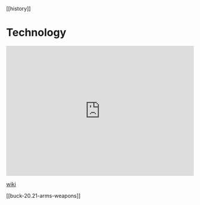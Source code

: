 [[history]]
# Technology
<iframe width="100%" height="350" frameborder="0" allow="accelerometer; autoplay; clipboard-write; encrypted-media; gyroscope; picture-in-picture" allowfullscreen src="https://en.wikipedia.org/wiki/Proto-Indo-European-society#Technology"></iframe>

[wiki](https://en.wikipedia.org/wiki/Proto-Indo-European-society#Technology)

[[buck-20.21-arms-weapons]]